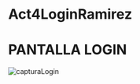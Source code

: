 # Act4LoginRamirez

# PANTALLA LOGIN
![capturaLogin](https://github.com/user-attachments/assets/7380bd6d-a41f-4c77-b60a-677b4f856be9)
